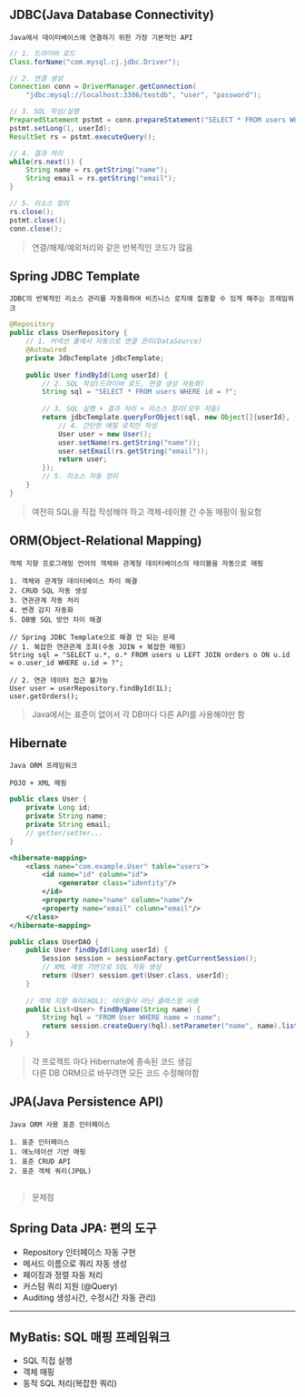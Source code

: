 ## JDBC(Java Database Connectivity)

    Java에서 데이터베이스에 연결하기 위한 가장 기본적인 API

```java
// 1. 드라이버 로드
Class.forName("com.mysql.cj.jdbc.Driver");

// 2. 연결 생성
Connection conn = DriverManager.getConnection(
    "jdbc:mysql://localhost:3306/testdb", "user", "password");

// 3. SQL 작성/실행
PreparedStatement pstmt = conn.prepareStatement("SELECT * FROM users WHERE id = ?");
pstmt.setLong(1, userId);
ResultSet rs = pstmt.executeQuery();

// 4. 결과 처리
while(rs.next()) {
    String name = rs.getString("name");
    String email = rs.getString("email");
}

// 5. 리소스 정리
rs.close();
pstmt.close();
conn.close();
```

> 연결/해제/예외처리와 같은 반복적인 코드가 많음 

## Spring JDBC Template

    JDBC의 반복적인 리소스 관리를 자동화하여 비즈니스 로직에 집중할 수 있게 해주는 프레임워크

```java
@Repository
public class UserRepository {
    // 1. 커넥션 풀에서 자동으로 연결 관리(DataSource)
    @Autowired
    private JdbcTemplate jdbcTemplate;
    
    public User findById(Long userId) {
        // 2. SQL 작성(드라이버 로드, 연결 생성 자동화)
        String sql = "SELECT * FROM users WHERE id = ?";
        
        // 3. SQL 실행 + 결과 처리 + 리소스 정리(모두 자동)
        return jdbcTemplate.queryForObject(sql, new Object[]{userId}, (rs, rowNum) -> {
            // 4. 간단한 매핑 로직만 작성
            User user = new User();
            user.setName(rs.getString("name"));
            user.setEmail(rs.getString("email"));
            return user;
        });
        // 5. 리소스 자동 정리
    }
}
```

> 여전히 SQL을 직접 작성해야 하고 객체-테이블 간 수동 매핑이 필요함

## ORM(Object-Relational Mapping)

    객체 지향 프로그래밍 언어의 객체와 관계형 데이터베이스의 테이블을 자동으로 매핑

    1. 객체와 관계형 데이터베이스 차이 해결
    2. CRUD SQL 자동 생성  
    3. 연관관계 자동 처리
    4. 변경 감지 자동화
    5. DB별 SQL 방언 차이 해결

```
// Spring JDBC Template으로 해결 안 되는 문제
// 1. 복잡한 연관관계 조회(수동 JOIN + 복잡한 매핑)
String sql = "SELECT u.*, o.* FROM users u LEFT JOIN orders o ON u.id = o.user_id WHERE u.id = ?";

// 2. 연관 데이터 접근 불가능
User user = userRepository.findById(1L);
user.getOrders();
```

> Java에서는 표준이 없어서 각 DB마다 다른 API를 사용해야만 함

## Hibernate

    Java ORM 프레임워크
    
`POJO + XML 매핑`

```java
public class User {
    private Long id;
    private String name;
    private String email;
    // getter/setter...
}
```
```xml
<hibernate-mapping>
    <class name="com.example.User" table="users">
        <id name="id" column="id">
            <generator class="identity"/>
        </id>
        <property name="name" column="name"/>
        <property name="email" column="email"/>
    </class>
</hibernate-mapping>
```

```java
public class UserDAO {
    public User findById(Long userId) {
        Session session = sessionFactory.getCurrentSession();
        // XML 매핑 기반으로 SQL 자동 생성
        return (User) session.get(User.class, userId);
    }
    
    // 객체 지향 쿼리(HQL): 테이블이 아닌 클래스명 사용
    public List<User> findByName(String name) {
        String hql = "FROM User WHERE name = :name";
        return session.createQuery(hql).setParameter("name", name).list();
    }
}
```

> 각 프로젝트 마다 Hibernate에 종속된 코드 생김        
> 다른 DB ORM으로 바꾸려면 모든 코드 수정해야함

## JPA(Java Persistence API)

    Java ORM 사용 표준 인터페이스

    1. 표준 인터페이스
    1. 애노테이션 기반 매핑
    1. 표준 CRUD API
    2. 표준 객체 쿼리(JPQL)

```java

```

> 문제점

## Spring Data JPA: 편의 도구
 - Repository 인터페이스 자동 구현
 - 메서드 이름으로 쿼리 자동 생성
 - 페이징과 정렬 자동 처리
 - 커스텀 쿼리 지원 (@Query)
 - Auditing 생성시간, 수정시간 자동 관리)

---

## MyBatis: SQL 매핑 프레임워크
 - SQL 직접 실행
 - 객체 매핑
 - 동적 SQL 처리(복잡한 쿼리)
